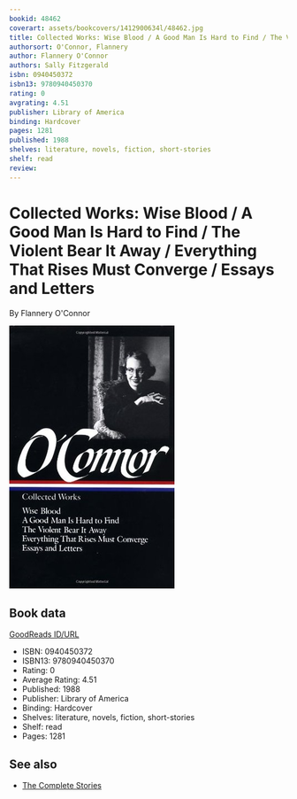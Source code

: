 ```yaml
---
bookid: 48462
coverart: assets/bookcovers/1412900634l/48462.jpg
title: Collected Works: Wise Blood / A Good Man Is Hard to Find / The Violent Bear It Away / Everything That Rises Must Converge / Essays and Letters
authorsort: O'Connor, Flannery
author: Flannery O'Connor
authors: Sally Fitzgerald
isbn: 0940450372
isbn13: 9780940450370
rating: 0
avgrating: 4.51
publisher: Library of America
binding: Hardcover
pages: 1281
published: 1988
shelves: literature, novels, fiction, short-stories
shelf: read
review: 
---
```


# Collected Works: Wise Blood / A Good Man Is Hard to Find / The Violent Bear It Away / Everything That Rises Must Converge / Essays and Letters

By Flannery O'Connor

![](../../assets/bookcovers/1412900634l/48462.jpg)

## Book data

[GoodReads ID/URL](https://www.goodreads.com/book/show/48462)

- ISBN: 0940450372
- ISBN13: 9780940450370
- Rating: 0
- Average Rating: 4.51
- Published: 1988
- Publisher: Library of America
- Binding: Hardcover
- Shelves: literature, novels, fiction, short-stories
- Shelf: read
- Pages: 1281


## See also

- [The Complete Stories](The_Complete_Stories.md)
